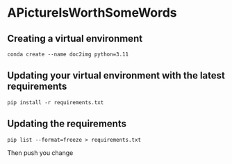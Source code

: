 # APictureIsWorthSomeWords

## Creating a virtual environment
`conda create --name doc2img python=3.11`

## Updating your virtual environment with the latest requirements
`pip install -r requirements.txt`

## Updating the requirements
`pip list --format=freeze > requirements.txt`

Then push you change
